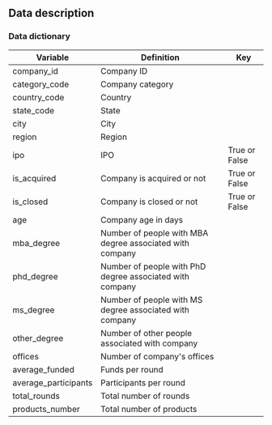 
<H2>Data description</H2>
<H3>Data dictionary</H3>

| Variable             | Definition                                               | Key           |
|----------------------|----------------------------------------------------------|---------------|
| company_id           | Company ID                                               |               |
| category_code        | Company category                                         |               |
| country_code         | Country                                                  |               |
| state_code           | State                                                    |               |
| city                 | City                                                     |               |
| region               | Region                                                   |               |
| ipo                  | IPO                                                      | True or False |
| is_acquired          | Company is acquired or not                               | True or False |
| is_closed            | Company is closed or not                                 | True or False |
| age                  | Company age in days                                      |               |
| mba_degree           | Number of people with MBA degree associated with company |               |
| phd_degree           | Number of people with PhD degree associated with company |               |
| ms_degree            | Number of people with MS degree associated with company  |               |
| other_degree         | Number of other people associated with company           |               |
| offices              | Number of company's offices                              |               |
| average_funded       | Funds per round                                          |               |
| average_participants | Participants per round                                   |               |
| total_rounds         | Total number of rounds                                   |               |
| products_number      | Total number of products                                 |               |

